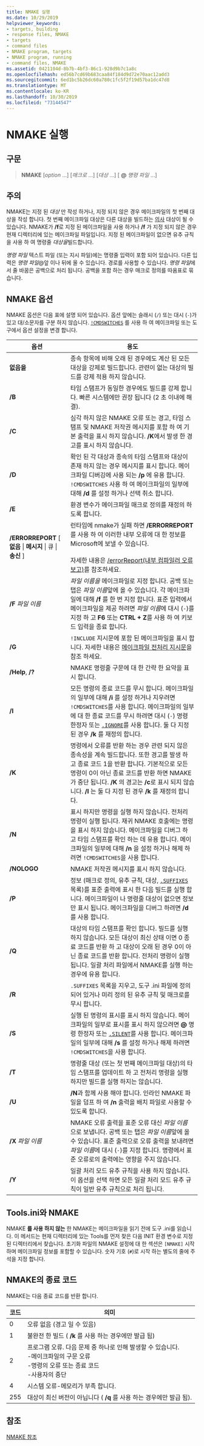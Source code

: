 ```yaml
---
title: NMAKE 실행
ms.date: 10/29/2019
helpviewer_keywords:
- targets, building
- response files, NMAKE
- targets
- command files
- NMAKE program, targets
- NMAKE program, running
- command files, NMAKE
ms.assetid: 0421104d-8b7b-4bf3-86c1-928d9b7c1a8c
ms.openlocfilehash: ed56b7cd69b683caa84f184d9d72e70aac12add3
ms.sourcegitcommit: 6ed1bc5b26dc60a780c1fc5f2f19d57ba1dc47d8
ms.translationtype: MT
ms.contentlocale: ko-KR
ms.lasthandoff: 10/30/2019
ms.locfileid: "73144547"
---
```

# <a name="running-nmake"></a>NMAKE 실행

## <a name="syntax"></a>구문

> **NMAKE** [*option* ...] [*매크로* ...] [*대상* ...] [ **\@** _명령 파일_ ...]

## <a name="remarks"></a>주의

NMAKE는 지정 된 *대상* 만 작성 하거나, 지정 되지 않은 경우 메이크파일의 첫 번째 대상을 작성 합니다. 첫 번째 메이크파일 대상은 다른 대상을 빌드하는 [의사](description-blocks.md#pseudotargets) 대상이 될 수 있습니다. NMAKE가 **/f**로 지정 된 메이크파일을 사용 하거나 **/f** 가 지정 되지 않은 경우 현재 디렉터리에 있는 메이크파일 파일입니다. 지정 된 메이크파일이 없으면 유추 규칙을 사용 하 여 명령줄 *대상을*빌드합니다.

*명령 파일* 텍스트 파일 (또는 지시 파일)에는 명령줄 입력이 포함 되어 있습니다. 다른 입력은 *명령 파일*\@앞 이나 뒤에 올 수 있습니다. 경로를 사용할 수 있습니다. *명령 파일*에서 줄 바꿈은 공백으로 처리 됩니다. 공백을 포함 하는 경우 매크로 정의를 따옴표로 묶습니다.

## <a name="nmake-options"></a>NMAKE 옵션

NMAKE 옵션은 다음 표에 설명 되어 있습니다. 옵션 앞에는 슬래시 (`/`) 또는 대시 (`-`)가 있고 대/소문자를 구분 하지 않습니다. [`!CMDSWITCHES`](makefile-preprocessing-directives.md) 를 사용 하 여 메이크파일 또는 도구에서 옵션 설정을 변경 합니다.

| 옵션 | 용도 |
| ------------ | ------------- |
| **없음을** | 종속 항목에 비해 오래 된 경우에도 계산 된 모든 대상을 강제로 빌드합니다. 관련이 없는 대상의 빌드를 강제 적용 하지 않습니다. |
| **/B** | 타임 스탬프가 동일한 경우에도 빌드를 강제 합니다. 빠른 시스템에만 권장 됩니다 (2 초 이내에 해결). |
| **/C** | 심각 하지 않은 NMAKE 오류 또는 경고, 타임 스탬프 및 NMAKE 저작권 메시지를 포함 하 여 기본 출력을 표시 하지 않습니다. **/K**에서 발생 한 경고를 표시 하지 않습니다. |
| **/D** | 확인 된 각 대상과 종속의 타임 스탬프와 대상이 존재 하지 않는 경우 메시지를 표시 합니다. 메이크파일 디버깅에 사용 되는 **/p** 에 유용 합니다. `!CMDSWITCHES` 사용 하 여 메이크파일의 일부에 대해 **/d** 를 설정 하거나 선택 취소 합니다. |
| **/E** | 환경 변수가 메이크파일 매크로 정의를 재정의 하도록 합니다. |
| **/ERRORREPORT** [ **없음** &#124; **메시지** &#124; 큐 &#124; **송신** ] | 런타임에 nmake가 실패 하면 **/ERRORREPORT** 를 사용 하 여 이러한 내부 오류에 대 한 정보를 Microsoft에 보낼 수 있습니다.<br /><br /> 자세한 내용은 [/errorReport(내부 컴파일러 오류 보고)](errorreport-report-internal-compiler-errors.md)를 참조하세요. |
| **/F** *파일 이름* | *파일 이름을* 메이크파일로 지정 합니다. 공백 또는 탭은 *파일 이름*앞에 올 수 있습니다. 각 메이크파일에 대해 **/f** 를 한 번 지정 합니다. 표준 입력에서 메이크파일을 제공 하려면 *파일 이름*에 대시 (`-`)를 지정 하 고 **F6** 또는 **CTRL + Z**를 사용 하 여 키보드 입력을 종료 합니다. |
| **/G** | `!INCLUDE` 지시문에 포함 된 메이크파일을 표시 합니다. 자세한 내용은 [메이크파일 전처리 지시문](makefile-preprocessing-directives.md)을 참조 하세요. |
| **/Help**, **/?** | NMAKE 명령줄 구문에 대 한 간략 한 요약을 표시 합니다. |
| **/I** | 모든 명령의 종료 코드를 무시 합니다. 메이크파일의 일부에 대해 **/i** 를 설정 하거나 지우려면 `!CMDSWITCHES`를 사용 합니다. 메이크파일의 일부에 대 한 종료 코드를 무시 하려면 대시 (`-`) 명령 한정자 또는 [`.IGNORE`](dot-directives.md)를 사용 합니다. 둘 다 지정 된 경우 **/k** 를 재정의 합니다. |
| **/K** | 명령에서 오류를 반환 하는 경우 관련 되지 않은 종속성을 계속 빌드합니다. 또한 경고를 발생 하 고 종료 코드 1을 반환 합니다. 기본적으로 모든 명령이 0이 아닌 종료 코드를 반환 하면 NMAKE가 중단 됩니다. **/K** 의 경고는 **/c**로 표시 되지 않습니다. **/I** 는 둘 다 지정 된 경우 **/k** 를 재정의 합니다. |
| **/N** | 표시 하지만 명령을 실행 하지 않습니다. 전처리 명령이 실행 됩니다. 재귀 NMAKE 호출에는 명령을 표시 하지 않습니다. 메이크파일을 디버그 하 고 타임 스탬프를 확인 하는 데 유용 합니다. 메이크파일의 일부에 대해 **/n** 을 설정 하거나 해제 하려면 `!CMDSWITCHES`을 사용 합니다. |
| **/NOLOGO** | NMAKE 저작권 메시지를 표시 하지 않습니다. |
| **/P** | 정보 (매크로 정의, 유추 규칙, 대상, [`.SUFFIXES`](dot-directives.md) 목록)를 표준 출력에 표시 한 다음 빌드를 실행 합니다. 메이크파일이 나 명령줄 대상이 없으면 정보만 표시 됩니다. 메이크파일을 디버그 하려면 **/d** 를 사용 합니다. |
| **/Q** | 대상의 타임 스탬프를 확인 합니다. 빌드를 실행 하지 않습니다. 모든 대상이 최신 상태 이면 0 종료 코드를 반환 하 고 대상이 오래 된 경우 0이 아닌 종료 코드를 반환 합니다. 전처리 명령이 실행 됩니다. 일괄 처리 파일에서 NMAKE를 실행 하는 경우에 유용 합니다. |
| **/R** | `.SUFFIXES` 목록을 지우고, 도구 .ini 파일에 정의 되어 있거나 미리 정의 된 유추 규칙 및 매크로를 무시 합니다. |
| **/S** | 실행 된 명령의 표시를 표시 하지 않습니다. 메이크파일의 일부로 표시를 표시 하지 않으려면 **\@** 명령 한정자 또는 [`.SILENT`](dot-directives.md)를 사용 합니다. 메이크파일의 일부에 대해 **/s** 를 설정 하거나 해제 하려면 `!CMDSWITCHES`을 사용 합니다. |
| **/T** | 명령줄 대상 (또는 첫 번째 메이크파일 대상)의 타임 스탬프를 업데이트 하 고 전처리 명령을 실행 하지만 빌드를 실행 하지는 않습니다. |
| **/U** | **/N**과 함께 사용 해야 합니다. 인라인 NMAKE 파일을 덤프 하 여 **/n** 출력을 배치 파일로 사용할 수 있도록 합니다. |
| **/X** *파일 이름* | NMAKE 오류 출력을 표준 오류 대신 *파일 이름* 으로 보냅니다. 공백 또는 탭은 *파일 이름*앞에 올 수 있습니다. 표준 출력으로 오류 출력을 보내려면 *파일 이름*에 대시 (`-`)를 지정 합니다. 명령에서 표준 오류로의 출력에는 영향을 주지 않습니다. |
| **/Y** | 일괄 처리 모드 유추 규칙을 사용 하지 않습니다. 이 옵션을 선택 하면 모든 일괄 처리 모드 유추 규칙이 일반 유추 규칙으로 처리 됩니다. |

## <a name="toolsini-and-nmake"></a>Tools.ini와 NMAKE

NMAKE **를 사용 하지 않는** 한 NMAKE는 메이크파일을 읽기 전에 도구 .ini를 읽습니다. 이 메서드는 현재 디렉터리에 있는 Tools를 먼저 찾은 다음 INIT 환경 변수로 지정 된 디렉터리에서 찾습니다. 초기화 파일의 NMAKE 설정에 대 한 섹션은 `[NMAKE]` 시작 하며 메이크파일 정보를 포함할 수 있습니다. 숫자 기호 (`#`)로 시작 하는 별도의 줄에 주석을 지정 합니다.

## <a name="exit-codes-from-nmake"></a>NMAKE의 종료 코드

NMAKE는 다음 종료 코드를 반환 합니다.

| 코드 | 의미 |
| ---------- | ------------- |
| 0 | 오류 없음 (경고 일 수 있음) |
| 1 | 불완전 한 빌드 ( **/k** 를 사용 하는 경우에만 발급 됨) |
| 2 | 프로그램 오류. 다음 문제 중 하나로 인해 발생할 수 있습니다.<br /> -메이크파일의 구문 오류<br /> -명령의 오류 또는 종료 코드<br /> -사용자의 중단 |
| 4 | 시스템 오류-메모리가 부족 합니다. |
| 255 | 대상이 최신 버전이 아닙니다 ( **/q** 를 사용 하는 경우에만 발급 됨). |

## <a name="see-also"></a>참조

[NMAKE 참조](nmake-reference.md)

